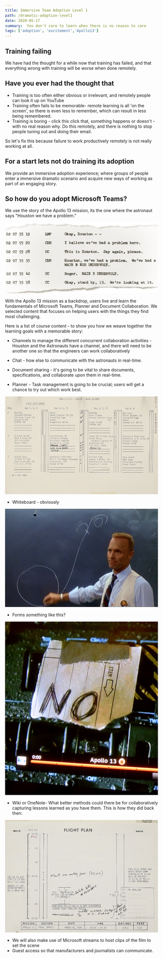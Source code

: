 ```yaml
---
title: Immersive Team Adoption Level 1
path: /dramatic-adoption-level1
date: 2020-05-17
summary:  You don't care to learn when there is no reason to care  
tags: ['adoption', 'excitement','Apollo13']
---
```


## Training failing 
We have had the thought for a while now that training has failed, and that everything wrong with training will be worse when done remotely. 

## Have you ever had the thought that 
* Training is too often either obvious or irrelevant, and remotely people can look it up on YouTube
* Training often fails to be memorable- remote learning is all 'on the screen', so there is even less to remember, which can result in less being remembered.
* Training is boring - click this click that, something happens or doesn't - with no real reason why. Do this remotely, and there is nothing to stop people tuning out and doing their email.

So let's fix this because failure to work productively remotely is not really working at all.

## For a start lets not do training its adoption

We provide an immersive adoption experience; where groups of people enter a  immersive dramatic scenario and acquire new ways of working as part of an engaging story. 

## So how do you adopt Microsoft Teams?

We use the story of the Apollo 13 mission, its the one where the astronaut says "Houston we have a problem."

![chat](./images/apollo13chat.jpg)

With the Apollo 13 mission as a backdrop, users live and learn the fundamentals of Microsoft Teams, Planner and Document Collaboration. We selected content that focuses on helping users with the things they find most challenging. 

Here is a list of course content - to show you how we weave together the learning goals with a memorable story:

* Channels to manage the different concurrent collaboration activities - Houston and the Astronauts have a channel, and there will need to be another one so that the engineers can work collaboratively

* Chat - how else to communicate with the astronauts in real-time.

* Document sharing - it's going to be vital to share documents, specifications, and collaborate upon them in real-time. 
* Planner  - Task management is going to be crucial; users will get a chance to try out which work best. 

![blackboard](./images/planner.png)

* Whiteboard - obviously

![blackboard](./images/whiteboard.png)

* Forms something like this?

![blackboard](./images/no.jpg)

* Wiki or OneNote-  What better methods could there be for collaboratively capturing lessons learned as you have them.  This is how they did back then:

![something like a wiki](./images/wiki.png)

* We will also make use of Microsoft streams to host clips of the film to set the scene 
* Guest access so that manufacturers and journalists can communicate.

